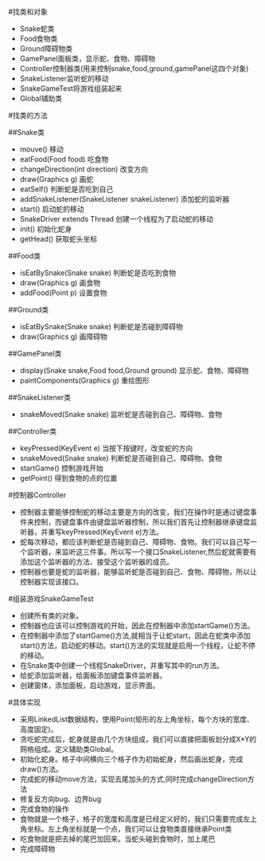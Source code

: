 #找类和对象
- Snake蛇类
- Food食物类
- Ground障碍物类
- GamePanel面板类，显示蛇、食物、障碍物
- Controller控制器类(用来控制snake,food,ground,gamePanel这四个对象)
- SnakeListener监听蛇的移动
- SnakeGameTest将游戏组装起来
- Global辅助类

#找类的方法

##Snake类     
- mouve()	移动
- eatFood(Food food)	吃食物
- changeDirection(int direction)	改变方向
- draw(Graphics g)	画蛇
- eatSelf()	判断蛇是否吃到自己
- addSnakeListener(SnakeListener snakeListener)	添加蛇的监听器
- start()	启动蛇的移动
- SnakeDriver extends Thread	创建一个线程为了启动蛇的移动
- init()	初始化蛇身
- getHead()	获取蛇头坐标

##Food类
- isEatBySnake(Snake snake)	判断蛇是否吃到食物
- draw(Graphics g)	画食物
- addFood(Point p)	设置食物

##Ground类
- isEatBySnake(Snake snake)	判断蛇是否碰到障碍物
- draw(Graphics g)	画障碍物

##GamePanel类
- display(Snake snake,Food food,Ground ground)	显示蛇、食物、障碍物
- paintComponents(Graphics g)	重绘图形

##SnakeListener类
- snakeMoved(Snake snake)	监听蛇是否碰到自己、障碍物、食物

##Controller类
- keyPressed(KeyEvent e)	当按下按键时，改变蛇的方向
- snakeMoved(Snake snake)	判断蛇是否碰到自己、障碍物、食物
- startGame()	控制游戏开始
- getPoint()	得到食物的点的位置

#控制器Controller
- 控制器主要能够控制蛇的移动主要是方向的改变，我们在操作时是通过键盘事件来控制，而键盘事件由键盘监听器控制，所以我们首先让控制器继承键盘监听器，并重写keyPressed(KeyEvent e)方法。
- 蛇每次移动，都应该判断蛇是否碰到自己、障碍物、食物。我们可以自己写一个监听器，来监听这三件事。所以写一个接口SnakeListener,然后蛇就需要有添加这个监听器的方法、接受这个监听器的成员。
- 控制器也要是蛇的监听器，能够监听蛇是否碰到自己、食物、障碍物，所以让控制器实现该接口。

#组装游戏SnakeGameTest
- 创建所有类的对象。
- 控制器也应该可以控制游戏的开始，因此在控制器中添加startGame()方法。
- 在控制器中添加了startGame()方法,就相当于让蛇start，因此在蛇类中添加start()方法，启动蛇的移动。start()方法的实现就是启用一个线程，让蛇不停的移动。
- 在Snake类中创建一个线程SnakeDriver，并重写其中的run方法。
- 给蛇添加监听器，给面板添加键盘事件监听器。
- 创建窗体，添加面板，启动游戏，显示界面。

#具体实现
- 采用LinkedList数据结构，使用Point(矩形的左上角坐标，每个方块的宽度、高度固定)。
- 贪吃蛇完成后，蛇身就是由几个方块组成，我们可以直接把面板划分成X*Y的网格组成。定义辅助类Global。
- 初始化蛇身。格子中间横向三个格子作为初始蛇身，然后画出蛇身，完成draw()方法。
- 完成蛇的移动move方法，实现去尾加头的方式,同时完成changeDirection方法
- 修复反方向bug、边界bug
- 完成食物的操作
 - 食物就是一个格子，格子的宽度和高度是已经定义好的，我们只需要完成左上角坐标。左上角坐标就是一个点，我们可以让食物类直接继承Point类
 - 吃食物就是把去掉的尾巴加回来。当蛇头碰到食物时，加上尾巴
 - 完成障碍物
